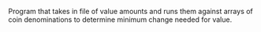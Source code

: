 Program that takes in file of value amounts and runs them against arrays of coin denominations to determine minimum change needed for value.
